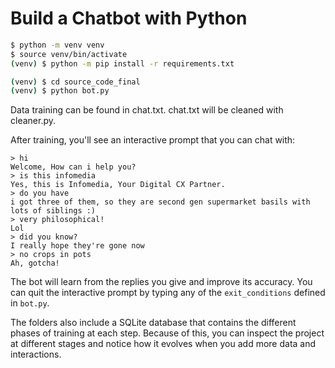 # Build a Chatbot with Python

```sh
$ python -m venv venv
$ source venv/bin/activate
(venv) $ python -m pip install -r requirements.txt
```

```sh
(venv) $ cd source_code_final
(venv) $ python bot.py
```

Data training can be found in chat.txt.
chat.txt will be cleaned with cleaner.py.

After training, you'll see an interactive prompt that you can chat with:

```text
> hi
Welcome, How can i help you?
> is this infomedia
Yes, this is Infomedia, Your Digital CX Partner.
> do you have
i got three of them, so they are second gen supermarket basils with lots of siblings :)
> very philosophical!
Lol
> did you know?
I really hope they're gone now
> no crops in pots
Ah, gotcha!
```

The bot will learn from the replies you give and improve its accuracy. You can quit the interactive prompt by typing any of the `exit_conditions` defined in `bot.py`.

The folders also include a SQLite database that contains the different phases of training at each step. Because of this, you can inspect the project at different stages and notice how it evolves when you add more data and interactions.
